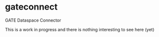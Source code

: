 # gateconnect
GATE Dataspace Connector

This is a work in progress and there is nothing interesting to see here (yet)
